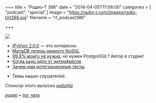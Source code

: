 +++
title = "Радио-Т 386"
date = "2014-04-05T17:06:00"
categories = [ "podcast", "special",]
image = "https://radio-t.com/images/radio-t/rt386.jpg"
filename = "rt_podcast386"

+++

![](https://radio-t.com/images/radio-t/rt386.jpg)

* [IPython 2.0.0](http://ipython.org/ipython-doc/2/whatsnew/version2.0.html) — это интересно.
* [MariaDB теперь немного NoSQL](http://gigaom.com/2014/03/31/mariadb-adds-nosql-features-to-relational-database-roots/)
* [99.9% монго не нужна](http://obartunov.livejournal.com/177247.html), но нужен PostgreSQL? Автор в студии!
* [Когда надо идти от интерфейсов](http://culttt.com/2014/04/02/code-interface/).
* [Зачем нам интеграционные тесты](http://java.dzone.com/articles/are-integration-tests-worth).
- Темы наших слушателей.

_Спонсор этого выпуска [webzilla](http://radio-t.files.webzilla.com)_

[аудио](https://cdn.radio-t.com/rt_podcast386.mp3) • [лог чата](http://chat.radio-t.com/logs/radio-t-386.html)
<audio src="https://cdn.radio-t.com/rt_podcast386.mp3" preload="none"></audio>
